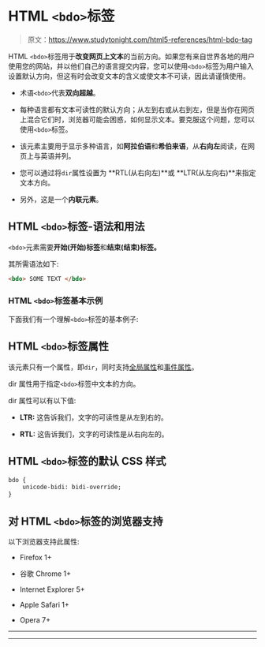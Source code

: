 # HTML `<bdo>`标签

> 原文：<https://www.studytonight.com/html5-references/html-bdo-tag>

HTML `<bdo>`标签用于**改变网页上文本**的当前方向。如果您有来自世界各地的用户使用您的网站，并以他们自己的语言提交内容，您可以使用`<bdo>`标签为用户输入设置默认方向，但这有时会改变文本的含义或使文本不可读，因此请谨慎使用。

*   术语`<bdo>`代表**双向超越**。

*   每种语言都有文本可读性的默认方向；从左到右或从右到左，但是当你在网页上混合它们时，浏览器可能会困惑，如何显示文本。要克服这个问题，您可以使用`<bdo>`标签。

*   该元素主要用于显示多种语言，如**阿拉伯语**和**希伯来语**，从**右向左**阅读，在网页上与英语并列。

*   您可以通过将`dir`属性设置为 **RTL(从右向左)**或 **LTR(从左向右)**来指定文本方向。

*   另外，这是一个**内联元素**。

## HTML `<bdo>`标签-语法和用法

`<bdo>`元素需要**开始(开始)标签**和**结束(结束)标签。**

其所需语法如下:

```html
<bdo> SOME TEXT </bdo>
```

### HTML `<bdo>`标签基本示例

下面我们有一个理解`<bdo>`标签的基本例子:

## HTML `<bdo>`标签属性

该元素只有一个属性，即`dir`，同时支持[全局属性](https://www.studytonight.com/html5-references/html-global-attributes)和[事件属性](https://www.studytonight.com/html5-references/html-event-attributes)。

dir 属性用于指定`<bdo>`标签中文本的方向。

dir 属性可以有以下值:

*   **LTR:** 这告诉我们，文字的可读性是从左到右的。

*   **RTL:** 这告诉我们，文字的可读性是从右向左的。

## HTML `<bdo>`标签的默认 CSS 样式

```html
bdo {
    unicode-bidi: bidi-override;
}
```

## 对 HTML `<bdo>`标签的浏览器支持

以下浏览器支持此属性:

*   Firefox 1+

*   谷歌 Chrome 1+

*   Internet Explorer 5+

*   Apple Safari 1+

*   Opera 7+

* * *

* * *